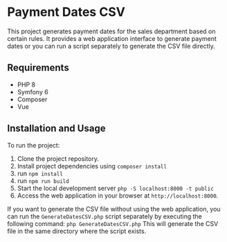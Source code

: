 # Payment Dates CSV

This project generates payment dates for the sales department based on certain rules. It provides a web application interface to generate payment dates or you can run a script separately to generate the CSV file directly.

## Requirements
- PHP 8
- Symfony 6
- Composer
- Vue

## Installation and Usage

To run the project:

1. Clone the project repository.
2. Install project dependencies using  `composer install`
3. run `npm install`
4. run `npm run build` 
3. Start the local development server `php -S localhost:8000 -t public`
4. Access the web application in your browser at `http://localhost:8000`.

If you want to generate the CSV file without using the web application, you can run the `GenerateDatesCSV.php` script separately by executing the following command:
`php GenerateDatesCSV.php`
This will generate the CSV file in the same directory where the script exists.

